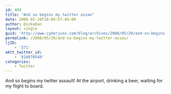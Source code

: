 ```yaml
---
id: 404
title: "And so begins my twitter assau"
date: 2008-05-20T18:04:57-04:00
author: DizkoDan
layout: single
guid: 'http://www.cyberjunx.com/blog/archives/2008/05/20/and-so-begins-my-twitter-assau/'
permalink: /2008/05/20/and-so-begins-my-twitter-assau/
ljID:
    - '571'
aktt_twitter_id:
    - '816070548'
categories:
    - Twitter
---
```


And so begins my twitter assault! At the airport, drinking a beer, waiting for my flight to board.